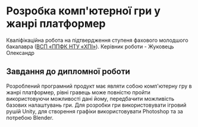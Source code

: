 # Розробка комп'ютерної гри у жанрі платформер
Кваліфікаційна робота на підтвердження ступеня фахового молодшого бакалавра ([ВСП «ППФК НТУ «ХПІ»](http://polytechnic.poltava.ua)).
Керівник роботи - Жуковець Олександр
## Завдання до дипломної роботи
Розроблений програмний продукт має являти собою комп'ютерну гру в жанрі платформер, рівні  гравець може повністю пройти використовуючи можливості дані йому, передбачити можливість базових налаштувань гри. Для розробки гри використовувати ігровий рушій Unity, для створення графіки використовувати Photoshop та за потребою Blender.
